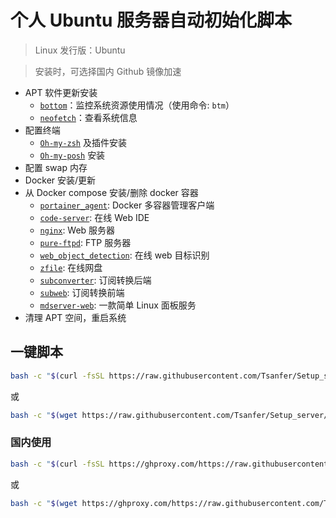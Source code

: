 # 个人 Ubuntu 服务器自动初始化脚本

> Linux 发行版：Ubuntu

> 安装时，可选择国内 Github 镜像加速

- APT 软件更新安装
  - [`bottom`](https://github.com/ClementTsang/bottom)：监控系统资源使用情况（使用命令: `btm`）
  - [`neofetch`](https://github.com/dylanaraps/neofetch)：查看系统信息
- 配置终端
  - [`Oh-my-zsh`](https://github.com/ohmyzsh/ohmyzsh) 及插件安装
  - [`Oh-my-posh`](https://github.com/JanDeDobbeleer/oh-my-posh) 安装
- 配置 swap 内存
- Docker 安装/更新
- 从 Docker compose 安装/删除 docker 容器
  - [`portainer_agent`](https://github.com/portainer/agent): Docker 多容器管理客户端
  - [`code-server`](https://github.com/coder/code-server): 在线 Web IDE
  - [`nginx`](https://hub.docker.com/_/nginx): Web 服务器
  - [`pure-ftpd`]([ftpd](https://hub.docker.com/r/stilliard/pure-ftpd)): FTP 服务器
  - [`web_object_detection`](https://github.com/Tsanfer/web_object_detection): 在线 web 目标识别
  - [`zfile`](https://github.com/zfile-dev/zfile): 在线网盘
  - [`subconverter`](https://github.com/tindy2013/subconverter): 订阅转换后端
  - [`subweb`](https://github.com/CareyWang/sub-web): 订阅转换前端
  - [`mdserver-web`](https://github.com/midoks/mdserver-web): 一款简单 Linux 面板服务
- 清理 APT 空间，重启系统

## 一键脚本

```bash
bash -c "$(curl -fsSL https://raw.githubusercontent.com/Tsanfer/Setup_server/main/Setup.sh)"
```

或

```bash
bash -c "$(wget https://raw.githubusercontent.com/Tsanfer/Setup_server/main/Setup.sh -O -)"
```

### 国内使用

```bash
bash -c "$(curl -fsSL https://ghproxy.com/https://raw.githubusercontent.com/Tsanfer/Setup_server/main/Setup.sh)"
```

或

```bash
bash -c "$(wget https://ghproxy.com/https://raw.githubusercontent.com/Tsanfer/Setup_server/main/Setup.sh -O -)"
```
